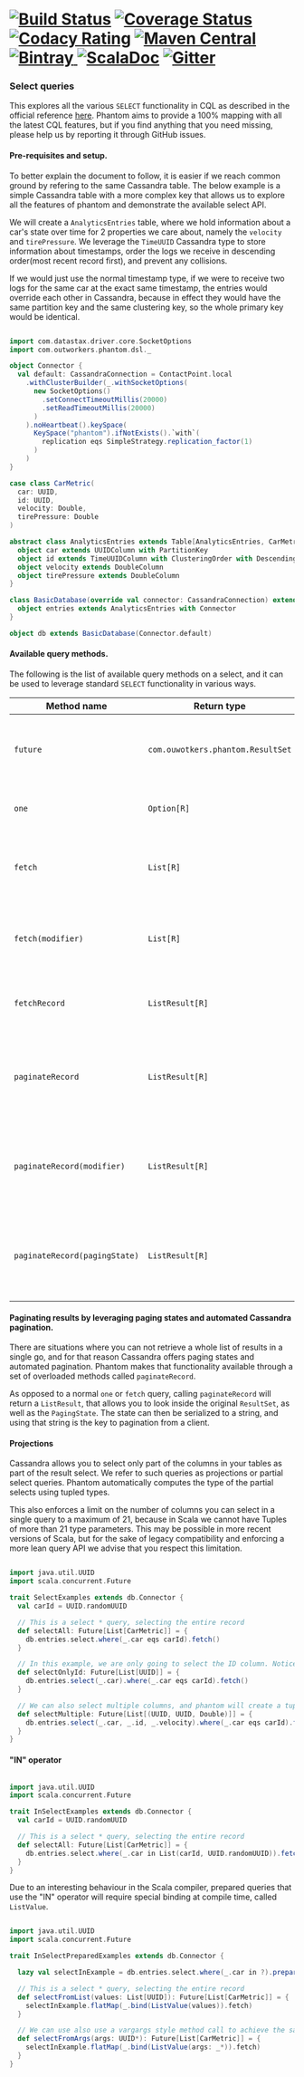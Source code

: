 [![Build Status](https://travis-ci.org/outworkers/phantom.svg?branch=develop)](https://travis-ci.org/outworkers/phantom?branch=develop) [![Coverage Status](https://coveralls.io/repos/github/outworkers/phantom/badge.svg?branch=develop)](https://coveralls.io/github/outworkers/phantom?branch=develop)  [![Codacy Rating](https://api.codacy.com/project/badge/grade/25bee222a7d142ff8151e6ceb39151b4)](https://www.codacy.com/app/flavian/phantom_2) [![Maven Central](https://maven-badges.herokuapp.com/maven-central/com.outworkers/phantom-dsl_2.11/badge.svg)](https://maven-badges.herokuapp.com/maven-central/com.outworkers/phantom-dsl_2.11) [![Bintray](https://api.bintray.com/packages/outworkers/oss-releases/phantom-dsl/images/download.svg) ](https://bintray.com/outworkers/oss-releases/phantom-dsl/_latestVersion) [![ScalaDoc](http://javadoc-badge.appspot.com/com.outworkers/phantom-dsl_2.11.svg?label=scaladoc)](http://javadoc-badge.appspot.com/com.outworkers/phantom-dsl_2.11) [![Gitter](https://badges.gitter.im/Join%20Chat.svg)](https://gitter.im/outworkers/phantom?utm_source=badge&utm_medium=badge&utm_campaign=pr-badge&utm_content=badge)
======================================

### Select queries

This explores all the various `SELECT` functionality in CQL as described in the official reference [here](http://cassandra.apache.org/doc/latest/cql/dml.html#select).
Phantom aims to provide a 100% mapping with all the latest CQL features, but if you find anything that you need missing,
please help us by reporting it through GitHub issues.

#### Pre-requisites and setup.

To better explain the document to follow, it is easier if we reach common ground by refering to the same Cassandra table.
The below example is a simple Cassandra table with a more complex key that allows us to explore all the features of phantom
and demonstrate the available select API.

We will create a `AnalyticsEntries` table, where we hold information about a car's state over time for 2 properties we
care about, namely the `velocity` and `tirePressure`. We leverage the `TimeUUID` Cassandra type to store information
about timestamps, order the logs we receive in descending order(most recent record first), and prevent any collisions.

If we would just use the normal timestamp type, if we were to receive two logs for the same car at the exact same timestamp,
the entries would override each other in Cassandra, because in effect they would have the same partition key
and the same clustering key, so the whole primary key would be identical.

```scala

import com.datastax.driver.core.SocketOptions
import com.outworkers.phantom.dsl._

object Connector {
  val default: CassandraConnection = ContactPoint.local
    .withClusterBuilder(_.withSocketOptions(
      new SocketOptions()
        .setConnectTimeoutMillis(20000)
        .setReadTimeoutMillis(20000)
      )
    ).noHeartbeat().keySpace(
      KeySpace("phantom").ifNotExists().`with`(
        replication eqs SimpleStrategy.replication_factor(1)
      )
    )
}

case class CarMetric(
  car: UUID,
  id: UUID,
  velocity: Double,
  tirePressure: Double
)

abstract class AnalyticsEntries extends Table[AnalyticsEntries, CarMetric] {
  object car extends UUIDColumn with PartitionKey
  object id extends TimeUUIDColumn with ClusteringOrder with Descending
  object velocity extends DoubleColumn
  object tirePressure extends DoubleColumn
}

class BasicDatabase(override val connector: CassandraConnection) extends Database[BasicDatabase](connector) {
  object entries extends AnalyticsEntries with Connector
}

object db extends BasicDatabase(Connector.default)


```

#### Available query methods.

The following is the list of available query methods on a select, and it can be used to leverage standard `SELECT` functionality
 in various ways.


| Method name                   | Return type                         | Purpose                                                |
| ----------------------------- | ----------------------------------- | -----------------------------------------------------  |
| `future`                      | `com.ouwotkers.phantom.ResultSet`   | Available on all queries, returns the raw result type. |
| `one`                         | `Option[R]`                         | Select a single result as an `Option[R]`               |
| `fetch`                       | `List[R]`                           | Select a small list of records without a paging state  |
| `fetch(modifier)`             | `List[R]`                           | Select a small list of records without a paging state  |
| `fetchRecord`                 | `ListResult[R]`                     | Fetch a small result together with the `ResultSet`     |
| `paginateRecord`              | `ListResult[R]`                     | Fetch a paginated result together with the `ResultSet` and `PagingState` |
| `paginateRecord(modifier)`    | `ListResult[R]`                     | Fetch a paginated result together with the `ResultSet` and `PagingState` |
| `paginateRecord(pagingState)` | `ListResult[R]`                     | Fetch a paginated result together with the `ResultSet` and `PagingState` |


#### Paginating results by leveraging paging states and automated Cassandra pagination.

There are situations where you can not retrieve a whole list of results in a single go, and for that reason
Cassandra offers paging states and automated pagination. Phantom makes that functionality available through a set of overloaded
methods called `paginateRecord`.

As opposed to a normal `one` or `fetch` query, calling `paginateRecord` will return a `ListResult`, that allows
you to look inside the original `ResultSet`, as well as the `PagingState`. The state can then be serialized
to a string, and using that string is the key to pagination from a client.

#### Projections

Cassandra allows you to select only part of the columns in your tables as part of the result select. We refer
to such queries as projections or partial select queries. Phantom automatically computes the  type of the
partial selects using tupled types.

This also enforces a limit on the number of columns you can select in a single query to a maximum of 21, because
in Scala we cannot have Tuples of more than 21 type parameters. This may be possible in more recent versions of Scala,
but for the sake of legacy compatibility and enforcing a more lean query API we advise that you respect this
limitation.

```scala

import java.util.UUID
import scala.concurrent.Future

trait SelectExamples extends db.Connector {
  val carId = UUID.randomUUID

  // This is a select * query, selecting the entire record
  def selectAll: Future[List[CarMetric]] = {
    db.entries.select.where(_.car eqs carId).fetch()
  }

  // In this example, we are only going to select the ID column. Notice how phantom handles the type.
  def selectOnlyId: Future[List[UUID]] = {
    db.entries.select(_.car).where(_.car eqs carId).fetch()
  }

  // We can also select multiple columns, and phantom will create a tuple return type for us.
  def selectMultiple: Future[List[(UUID, UUID, Double)]] = {
    db.entries.select(_.car, _.id, _.velocity).where(_.car eqs carId).fetch()
  }
}

```

#### "IN" operator

```scala

import java.util.UUID
import scala.concurrent.Future

trait InSelectExamples extends db.Connector {
  val carId = UUID.randomUUID

  // This is a select * query, selecting the entire record
  def selectAll: Future[List[CarMetric]] = {
    db.entries.select.where(_.car in List(carId, UUID.randomUUID)).fetch()
  }
}

```

Due to an interesting behaviour in the Scala compiler, prepared queries that use the "IN" operator will
require special binding at compile time, called `ListValue`.


```scala

import java.util.UUID
import scala.concurrent.Future

trait InSelectPreparedExamples extends db.Connector {

  lazy val selectInExample = db.entries.select.where(_.car in ?).prepareAsync()

  // This is a select * query, selecting the entire record
  def selectFromList(values: List[UUID]): Future[List[CarMetric]] = {
    selectInExample.flatMap(_.bind(ListValue(values)).fetch)
  }

  // We can use also use a vargargs style method call to achieve the same goal.  
  def selectFromArgs(args: UUID*): Future[List[CarMetric]] = {
    selectInExample.flatMap(_.bind(ListValue(args: _*)).fetch)
  }
}

```


